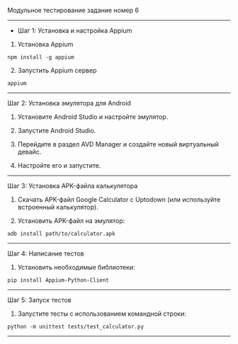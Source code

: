 Модульное тестирование задание номер 6

---

- Шаг 1: Установка и настройка Appium

1. Установка Appium

```shell
npm install -g appium
```

2. Запустить Appium сервер

```shell
appium
```

---

Шаг 2: Установка эмулятора для Android

1. Установите Android Studio и настройте эмулятор.

2. Запустите Android Studio.

3. Перейдите в раздел AVD Manager и создайте новый виртуальный девайс.

4. Настройте его и запустите.

---

Шаг 3: Установка APK-файла калькулятора

1. Скачать APK-файл Google Calculator с Uptodown (или используйте встроенный калькулятор).

2. Установить APK-файл на эмулятор:

```shell
adb install path/to/calculator.apk
```

---

Шаг 4: Написание тестов

1. Установить необходимые библиотеки:

```shell
pip install Appium-Python-Client
```

---

Шаг 5: Запуск тестов

1. Запустите тесты с использованием командной строки:

```shell
python -m unittest tests/test_calculator.py
```

---
